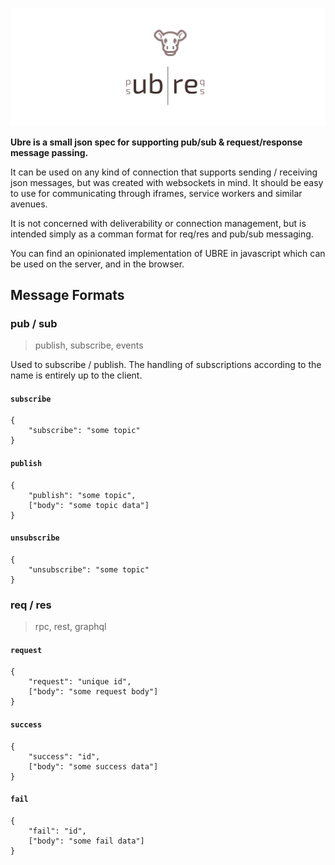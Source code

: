 ![Ubre](logo.svg)

**Ubre is a small json spec for supporting pub/sub & request/response message passing.**

It can be used on any kind of connection that supports sending / receiving json messages, but was created with websockets in mind. It should be easy to use for communicating through iframes, service workers and similar avenues.

It is not concerned with deliverability or connection management, but is intended simply as a comman format for req/res and pub/sub messaging.

You can find an opinionated implementation of UBRE in javascript which can be used on the server, and in the browser. 

## Message Formats

### pub / sub

> publish, subscribe, events

Used to subscribe / publish. The handling of subscriptions according to the name is entirely up to the client.

#### `subscribe`

```
{
    "subscribe": "some topic"
}
```

#### `publish`

```
{
    "publish": "some topic",
    ["body": "some topic data"]
}
```

#### `unsubscribe`

```
{
    "unsubscribe": "some topic"
}
```

### req / res

> rpc, rest, graphql

#### `request`

```
{
    "request": "unique id",
    ["body": "some request body"]
}
```

#### `success`

```
{
    "success": "id",
    ["body": "some success data"]
}
```

#### `fail`

```
{
    "fail": "id",
    ["body": "some fail data"]
}
```
